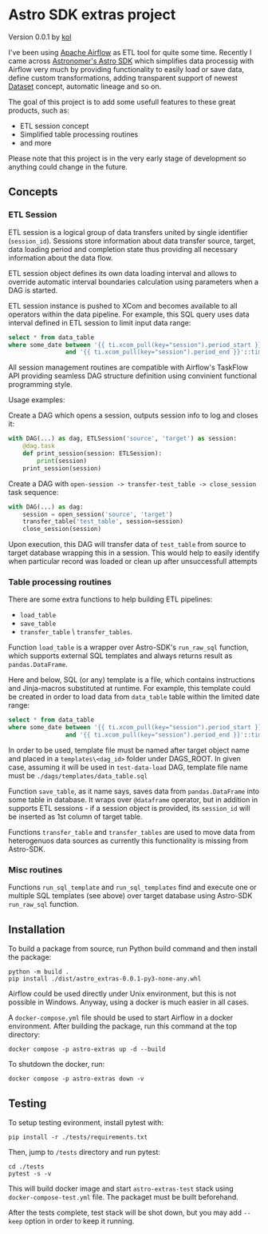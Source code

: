 # Astro SDK extras project

Version 0.0.1 by [kol](skolchin@gmail.com)

I've been using [Apache Airflow](https://airflow.apache.org/docs/apache-airflow/stable/)
as ETL tool for quite some time. Recently I came across
[Astronomer's Astro SDK](https://docs.astronomer.io/astro)
which simplifies data processig with Airflow very much by providing
functionality to easily load or save data,
define custom transformations, adding transparent support of newest
[Dataset](https://airflow.apache.org/docs/apache-airflow/stable/authoring-and-scheduling/datasets.html)
concept, automatic lineage and so on.

The goal of this project is to add some usefull features to these great products, such as:

* ETL session concept
* Simplified table processing routines
* and more

Please note that this project is in the very early stage of development
so anything could change in the future.

## Concepts

### ETL Session

ETL session is a logical group of data transfers united by single identifier (`session_id`).
Sessions store information about data transfer source, target, data loading period
and completion state thus providing all necessary information about the data flow.

ETL session object defines its own data loading interval and allows
to override automatic interval boundaries calculation using parameters when a DAG is started.

ETL session instance is pushed to XCom and becomes available to all operators within
the data pipeline. For example, this SQL query uses data interval defined in ETL session
to limit input data range:

``` sql
select * from data_table
where some_date between '{{ ti.xcom_pull(key="session").period_start }}'::timestamp
                and '{{ ti.xcom_pull(key="session").period_end }}'::timestamp
```

All session management routines are compatible with Airflow's TaskFlow API
providing seamless DAG structure definition using convinient functional programming style.

Usage examples:

Create a DAG which opens a session, outputs session info to log and closes it:

``` python
with DAG(...) as dag, ETLSession('source', 'target') as session:
    @dag.task
    def print_session(session: ETLSession):
        print(session)
    print_session(session)
```

Create a DAG with `open-session -> transfer-test_table -> close_session`
task sequence:

``` python
with DAG(...) as dag:
    session = open_session('source', 'target')
    transfer_table('test_table', session=session)
    close_session(session)
```

Upon execution, this DAG will transfer data of `test_table` from source to target
database wrapping this in a session. This would help to easily identify when particular record
was loaded or clean up after unsuccessfull attempts

### Table processing routines

There are some extra functions to help building ETL pipelines:

- `load_table`
- `save_table`
- `transfer_table` \ `transfer_tables`.

Function `load_table` is a wrapper over Astro-SDK's `run_raw_sql` function,
which supports external SQL templates and always returns result as `pandas.DataFrame`.

Here and below, SQL (or any) template is a file, which contains instructions and
Jinja-macros substituted at runtime. For example, this template could be created
in order to load data from `data_table` table within the limited date range:

``` sql
select * from data_table
where some_date between '{{ ti.xcom_pull(key="session").period_start }}'::timestamp
                and '{{ ti.xcom_pull(key="session").period_end }}'::timestamp
```

In order to be used, template file must be named after target object name
and placed in a `templates\<dag_id>` folder under DAGS_ROOT. In given case, 
assuming it will be used in `test-data-load` DAG,
template file name must be `./dags/templates/data_table.sql`

Function `save_table`, as it name says, saves data from `pandas.DataFrame` into
some table in database. It wraps over `@dataframe` operator, but in addition
in supports ETL sessions - if a session object is provided, its `session_id`
will be inserted as 1st column of target table.

Functions `transfer_table` and `transfer_tables` are used to move data
from heterogenuos data sources as currently this functionality is missing from Astro-SDK.


### Misc routines

Functions `run_sql_template` and `run_sql_templates` find and execute
one or multiple SQL templates (see above) over target database using 
Astro-SDK `run_raw_sql` function.

## Installation

To build a package from source, run Python build command and then install the package:

``` console
python -m build .
pip install ./dist/astro_extras-0.0.1-py3-none-any.whl
```

Airflow could be used directly under Unix environment, but this is not possible in Windows.
Anyway, using a docker is much easier in all cases.

A `docker-compose.yml` file should be used to start Airflow in a docker
environment. After building the package, run this command at the top directory:

``` console
docker compose -p astro-extras up -d --build
```

To shutdown the docker, run:

``` console
docker compose -p astro-extras down -v
```

## Testing

To setup testing evironment, install pytest with:

``` console
pip install -r ./tests/requirements.txt 
```

Then, jump to `/tests` directory and run pytest:

``` console
cd ./tests
pytest -s -v
```

This will build docker image and start `astro-extras-test` stack using `docker-compose-test.yml` file.
The packaget must be built beforehand.

After the tests complete, test stack will be shot down, but you may add `--keep` option
in order to keep it running.
